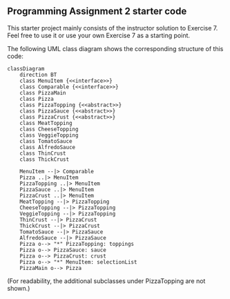 ## Programming Assignment 2 starter code 

This starter project mainly consists of the instructor solution to Exercise 7. Feel free to use it or use your own Exercise 7 as a starting point.

The following UML class diagram shows the corresponding structure of this code:
```mermaid
classDiagram 
    direction BT
    class MenuItem {<<interface>>}
    class Comparable {<<interface>>}
    class PizzaMain
    class Pizza
    class PizzaTopping {<<abstract>>}
    class PizzaSauce {<<abstract>>}
    class PizzaCrust {<<abstract>>}
    class MeatTopping
    class CheeseTopping
    class VeggieTopping
    class TomatoSauce
    class AlfredoSauce
    class ThinCrust
    class ThickCrust

    MenuItem --|> Comparable
    Pizza ..|> MenuItem
    PizzaTopping ..|> MenuItem
    PizzaSauce ..|> MenuItem
    PizzaCrust ..|> MenuItem
    MeatTopping --|> PizzaTopping
    CheeseTopping --|> PizzaTopping
    VeggieTopping --|> PizzaTopping
    ThinCrust --|> PizzaCrust
    ThickCrust --|> PizzaCrust
    TomatoSauce --|> PizzaSauce
    AlfredoSauce --|> PizzaSauce
    Pizza o--> "*" PizzaTopping: toppings
    Pizza o--> PizzaSauce: sauce
    Pizza o--> PizzaCrust: crust
    Pizza o--> "*" MenuItem: selectionList
    PizzaMain o--> Pizza
```

(For readability, the additional subclasses under PizzaTopping are not shown.)
